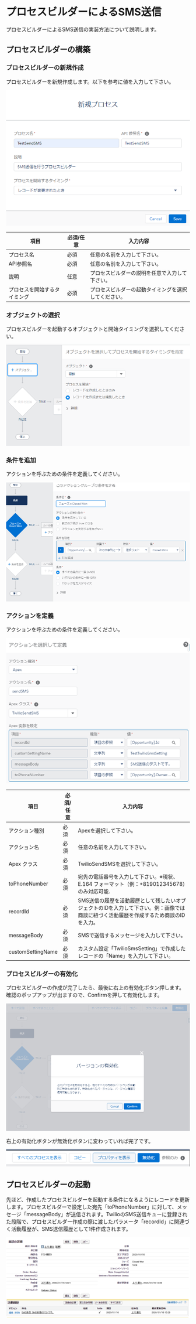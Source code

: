 # プロセスビルダーによるSMS送信

プロセスビルダーによるSMS送信の実装方法について説明します。

## プロセスビルダーの構築

### プロセスビルダーの新規作成

プロセスビルダーを新規作成します。以下を参考に値を入力して下さい。

![新規プロセスビルダー](img/processBuilder/newProcess.png)

|  項目  | 必須/任意 |  入力内容  |
| ---- | ---- | ---- |
|  プロセス名  |  必須  |  任意の名前を入力して下さい。  |
|  API参照名  |  必須  |  任意の名前を入力して下さい。  |
|  説明  |  任意  |  プロセスビルダーの説明を任意で入力して下さい。  |
|  プロセスを開始するタイミング  |  必須  | プロセスビルダーの起動タイミングを選択してください。 |

### オブジェクトの選択

プロセスビルダーを起動するオブジェクトと開始タイミングを選択してください。

![オブジェクトの選択](img/processBuilder/selectObject.png)

### 条件を追加

アクションを呼ぶための条件を定義してください。

![条件を追加](img/processBuilder/actionRule.png)

### アクションを定義

アクションを呼ぶための条件を定義してください。

![条件を追加](img/processBuilder/action.png)

|  項目  | 必須/任意 |  入力内容  |
| ---- | ---- | ---- |
|  アクション種別 |  必須  |  Apexを選択して下さい。  |
|  アクション名  |  必須  |  任意の名前を入力して下さい。  |
|  Apex クラス  |  必須  |  TwilioSendSMSを選択して下さい。  |
|  toPhoneNumber |  必須  |  宛先の電話番号を入力して下さい。※現状、E.164 フォーマット（例：+819012345678）のみ対応可能. |
|  recordId |  必須  |  SMS送信の履歴を活動履歴として残したいオブジェクトのIDを入力して下さい。例：画像では商談に紐づく活動履歴を作成するため商談のIDを入力。  |
|  messageBody |  必須  |  SMSで送信するメッセージを入力して下さい。  |
|  customSettingName |  必須  |  カスタム設定「TwilioSmsSetting」で作成したレコードの「Name」を入力して下さい。  |

### プロセスビルダーの有効化

プロセスビルダーの作成が完了したら、最後に右上の有効化ボタン押します。
確認のポップアップが出ますので、Confirmを押して有効化します。

![プロセスビルダー有効化](img/processBuilder/active.png)

右上の有効化ボタンが無効化ボタンに変わっていれば完了です。

![プロセスビルダー有効化後](img/processBuilder/afterActive.png)

## プロセスビルダーの起動

先ほど、作成したプロセスビルダーを起動する条件になるようにレコードを更新します。プロセスビルダーで設定した宛先「toPhoneNumber」に対して、メッセージ「messageBody」が送信されます。TwilioのSMS送信キューに登録された段階で、プロセスビルダー作成の際に渡したパラメータ「recordId」に関連づく活動履歴が、SMS送信履歴として1件作成されます。

![プロセスビルダー起動](img/processBuilder/updateRecord.png)
